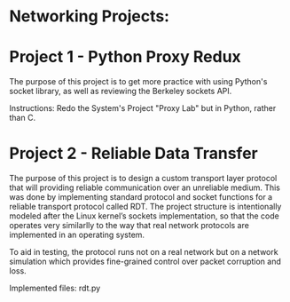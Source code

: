 # Networking Projects:

# Project 1 - Python Proxy Redux
The purpose of this project is to get more practice with using Python's socket library,
as well as reviewing the Berkeley sockets API. 

Instructions:
Redo the System's Project "Proxy Lab" but in Python, rather than C.

# Project 2 - Reliable Data Transfer
The purpose of this project is to design a custom transport layer protocol that will providing reliable communication over an unreliable medium. This was done by implementing standard protocol and socket functions for a reliable transport protocol called RDT. The project structure is intentionally modeled after the Linux kernel’s sockets implementation, so that the code operates very similarlly to the way that real network protocols are implemented in an operating system. 

To aid in testing, the protocol runs not on a real network but on a network simulation which
provides fine-grained control over packet corruption and loss.

Implemented files: rdt.py
